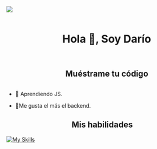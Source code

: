 


<!--horizontal divider(gradiant)-->
<img src="https://user-images.githubusercontent.com/73097560/115834477-dbab4500-a447-11eb-908a-139a6edaec5c.gif">

<!--h1 without bottom border-->
<div id="user-content-toc">
  <ul align="center">
    <summary><h1 style="display: inline-block">Hola 👋, Soy Darío</h1></summary>
  </ul>
</div>





<!--h2 without bottom border-->
<div id="user-content-toc">
  <ul align="center">
    <summary><h2 style="display: inline-block">Muéstrame tu código</h2></summary>
  </ul>
</div>


<!--Intro start-->
- 🔭 Aprendiendo JS.

- 🌱Me gusta el más el backend.

<div align="center">
  <h2>Mis habilidades</h2>
</div>

  [![My Skills](https://skillicons.dev/icons?i=js,html,css,wasm)](https://skillicons.dev)



